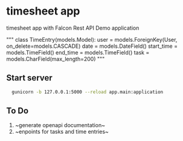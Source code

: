 # timesheet app

timesheet app with Falcon Rest API Demo application


"""
class TimeEntry(models.Model):
    user = models.ForeignKey(User, on_delete=models.CASCADE)
    date = models.DateField()
    start_time = models.TimeField()
    end_time = models.TimeField()
    task = models.CharField(max_length=200)
"""

## Start server
```bash
  gunicorn -b 127.0.0.1:5000 --reload app.main:application
  ```

## To Do
1. ~generate openapi documentation~
2. ~enpoints for tasks and time entries~
